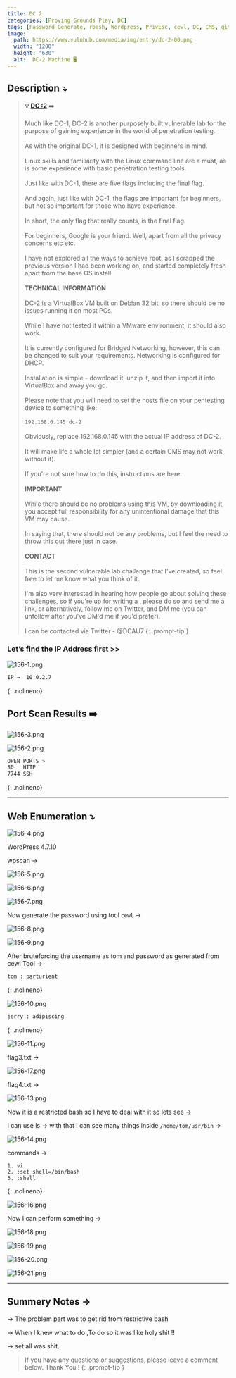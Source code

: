 ```yaml
---
title: DC 2
categories: [Proving Grounds Play, DC]
tags: [Password Generate, rbash, Wordpress, PrivEsc, cewl, DC, CMS, git]
image:
  path: https://www.vulnhub.com/media/img/entry/dc-2-00.png
  width: "1200"
  height: "630"
  alt:  DC-2 Machine 🖥️
---
```



## **Description ⤵️**

>**💡 [DC :2](https://vulnhub.com/entry/dc-2,311/)** ➡️
<br><br>
Much like DC-1, DC-2 is another purposely built vulnerable lab for the purpose of gaining experience in the world of penetration testing.
<br><br>
As with the original DC-1, it is designed with beginners in mind.
<br><br>
Linux skills and familiarity with the Linux command line are a must, as is some experience with basic penetration testing tools.
<br><br>
Just like with DC-1, there are five flags including the final flag.
<br><br>
And again, just like with DC-1, the flags are important for beginners, but not so important for those who have experience.
<br><br>
In short, the only flag that really counts, is the final flag.
<br><br>
For beginners, Google is your friend. Well, apart from all the privacy concerns etc etc.
<br><br>
I have not explored all the ways to achieve root, as I scrapped the previous version I had been working on, and started completely fresh apart from the base OS install.
<br><br>
**TECHNICAL INFORMATION**
<br><br>
DC-2 is a VirtualBox VM built on Debian 32 bit, so there should be no issues running it on most PCs.
<br><br>
While I have not tested it within a VMware environment, it should also work.
<br><br>
It is currently configured for Bridged Networking, however, this can be changed to suit your requirements. Networking is configured for DHCP.
<br><br>
Installation is simple - download it, unzip it, and then import it into VirtualBox and away you go.
<br><br>
Please note that you will need to set the hosts file on your pentesting device to something like:
<br><br>
`192.168.0.145 dc-2`
<br><br>
Obviously, replace 192.168.0.145 with the actual IP address of DC-2.
<br><br>
It will make life a whole lot simpler (and a certain CMS may not work without it).
<br><br>
If you're not sure how to do this, instructions are here.
<br><br>
**IMPORTANT**
<br><br>
While there should be no problems using this VM, by downloading it, you accept full responsibility for any unintentional damage that this VM may cause.
<br><br>
In saying that, there should not be any problems, but I feel the need to throw this out there just in case.
<br><br>
**CONTACT**
<br><br>
This is the second vulnerable lab challenge that I've created, so feel free to let me know what you think of it.
<br><br>
I'm also very interested in hearing how people go about solving these challenges, so if you're up for writing a , please do so and send me a link, or alternatively, follow me on Twitter, and DM me (you can unfollow after you've DM'd me if you'd prefer).
<br><br>
I can be contacted via Twitter - @DCAU7
{: .prompt-tip }

### Let’s find the IP Address first >>

![156-1.png](/Vulnhub-Files/img/DC-2/156-1.png)

```bash
IP →  10.0.2.7
```
{: .nolineno}

## Port Scan Results ➡️

![156-3.png](/Vulnhub-Files/img/DC-2/156-3.png)

![156-2.png](/Vulnhub-Files/img/DC-2/156-2.png)

```bash
OPEN PORTS >
80   HTTP
7744 SSH
```
{: .nolineno}

___

## Web Enumeration ⤵️

![156-4.png](/Vulnhub-Files/img/DC-2/156-4.png)

WordPress 4.7.10

wpscan →

![156-5.png](/Vulnhub-Files/img/DC-2/156-5.png)

![156-6.png](/Vulnhub-Files/img/DC-2/156-6.png)

![156-7.png](/Vulnhub-Files/img/DC-2/156-7.png)

Now generate the password using tool `cewl` →

![156-8.png](/Vulnhub-Files/img/DC-2/156-8.png)

![156-9.png](/Vulnhub-Files/img/DC-2/156-9.png)

After bruteforcing the username as tom and password as generated from cewl Tool →

```bash
tom : parturient
```
{: .nolineno}

![156-10.png](/Vulnhub-Files/img/DC-2/156-10.png)

```bash
jerry : adipiscing
```
{: .nolineno}

![156-11.png](/Vulnhub-Files/img/DC-2/156-11.png)

flag3.txt →

![156-17.png](/Vulnhub-Files/img/DC-2/156-17.png)

flag4.txt →

![156-13.png](/Vulnhub-Files/img/DC-2/156-13.png)

Now it is a restricted bash so I have to deal with it so lets see →

I can use ls → with that I can see many things  inside `/home/tom/usr/bin` →

![156-14.png](/Vulnhub-Files/img/DC-2/156-14.png)

commands →

```
1. vi
2. :set shell=/bin/bash
3. :shell
```
{: .nolineno}

![156-16.png](/Vulnhub-Files/img/DC-2/156-16.png)

Now I can perform something →

![156-18.png](/Vulnhub-Files/img/DC-2/156-18.png)

![156-19.png](/Vulnhub-Files/img/DC-2/156-19.png)

![156-20.png](/Vulnhub-Files/img/DC-2/156-20.png)

![156-21.png](/Vulnhub-Files/img/DC-2/156-21.png)

---

## Summery Notes →

→ The problem part was to get rid from restrictive bash

→ When I knew what to do ,To do so it was like holy shit !!

→ set all was shit.

> If you have any questions or suggestions, please leave a comment below.
Thank You ! 
{: .prompt-tip }